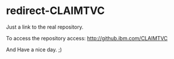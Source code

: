 # redirect-CLAIMTVC
Just a link to the real repository.

To access the repository access: http://github.ibm.com/CLAIMTVC

And Have a nice day.
;)
